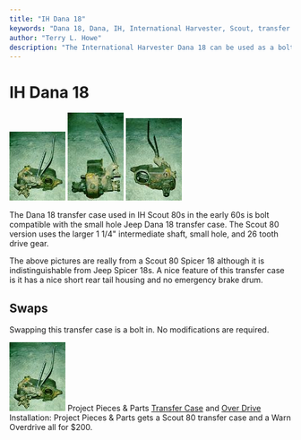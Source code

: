 ```yaml
---
title: "IH Dana 18"
keywords: "Dana 18, Dana, IH, International Harvester, Scout, transfer case, transfer case"
author: "Terry L. Howe"
description: "The International Harvester Dana 18 can be used as a bolt in replacement for the Jeep Dana 18 in most cases."
---
```

# IH Dana 18

[![Scout 80 Dana 18](../../../../img/xfer/d1801f_.jpg)](../../../../img/xfer/d1801f.jpg) [![Scout 80 Dana 18](../../../../img/xfer/d1801s_.jpg)](../../../../img/xfer/d1801s.jpg) [![Scout 80 Dana 18](../../../../img/xfer/d1801b_.jpg)](../../../../img/xfer/d1801b.jpg) 

The Dana 18 transfer case used in IH Scout 80s in the early 60s is bolt compatible with the small hole Jeep Dana 18 transfer case. The Scout 80 version uses the larger 1 1/4" intermediate shaft, small hole, and 26 tooth drive gear.

The above pictures are really from a Scout 80 Spicer 18 although it is indistinguishable from Jeep Spicer 18s. A nice feature of this transfer case is it has a nice short rear tail housing and no emergency brake drum.

## Swaps

Swapping this transfer case is a bolt in. No modifications are required.

![Scout Spicer 18](../../../../img/xfer/d1801f_.jpg) Project Pieces & Parts [ Transfer Case](https://www.4x4wire.com/jeep/projects/pieces/xfer/) and [ Over Drive](https//www.4x4wire.com/jeep/projects/pieces/od/) Installation: Project Pieces & Parts gets a Scout 80 transfer case and a Warn Overdrive all for $200.
